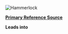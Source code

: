 ![Hammerlock](https://countrytwostep.files.wordpress.com/2020/04/hammerlock-gif-1.gif?w=500)

[**Primary Reference Source**](https://countryswingaz.com/2018/10/10/hammerlock/)

**Leads into**